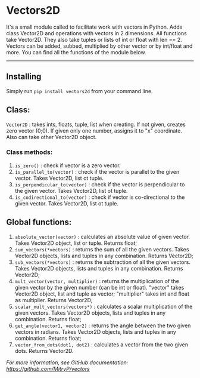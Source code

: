 # Vectors2D
It's a small module called to facilitate work with vectors in Python. Adds class Vector2D and operations with vectors in 2 dimensions.
All functions take Vector2D. They also take tuples or lists of int or float with len == 2.
Vectors can be added, subbed, multiplied by other vector or by int/float and more. You can find all the functions of the module below.

---
## Installing
Simply run `pip install vectors2d` from your command line.


## Class:
` Vector2D ` : takes ints, floats, tuple, list when creating. If not given, creates zero vector (0;0). If given only one number, assigns it to "x" coordinate. Also can take other Vector2D object.
### Class methods:
1. `is_zero()` : check if vector is a zero vector.
2. `is_parallel_to(vector)` : check if the vector is parallel to the given vector. Takes Vector2D, list ot tuple.
3. `is_perpendicular_to(vector)` : check if the vector is perpendicular to the given vector. Takes Vector2D, list ot tuple.
4. `is_codirectional_to(vector)` : check if vector is co-directional to the given vector. Takes Vector2D, list ot tuple.


## Global functions:
1. `absolute_vector(vector)` : calculates an absolute value of given vector. Takes Vector2D object, list or tuple. Returns float;
2. `sum_vectors(*vectors)` : returns the sum of all the given vectors. Takes Vector2D objects, lists and tuples in any combination. Returns Vector2D;
3. `sub_vectors(*vectors)` : returns the subtraction of all the given vectors. Takes Vector2D objects, lists and tuples in any combination. Returns Vector2D;
4. `mult_vector(vector, multiplier)` : returns the multiplication of the given vector by the given number (can be int or float). "vector" takes Vector2D object, list and tuple as vector; "multiplier" takes int and float as multiplier. Returns Vector2D;
5. `scalar_mult_vectors(vectors*)` : calculates a scalar multiplication of the given vectors. Takes Vector2D objects, lists and tuples in any combination. Returns float;
6. `get_angle(vector1, vector2)` : returns the angle between the two given vectors in radians. Takes Vector2D objects, lists and tuples in any combination. Returns float;
7. `vector_from_dots(dot1, dot2)` : calculates a vector from the two given dots. Returns Vector2D.

*For more information, see GitHub documentation: https://github.com/MitryP/vectors*